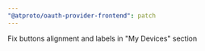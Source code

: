 ```yaml
---
"@atproto/oauth-provider-frontend": patch
---
```


Fix buttons alignment and labels in "My Devices" section
